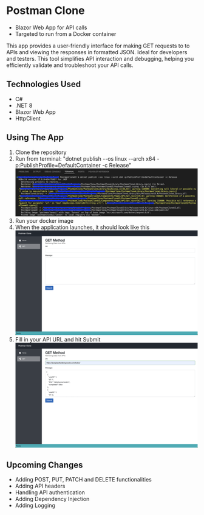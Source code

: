 # Postman Clone
- Blazor Web App for API calls
- Targeted to run from a Docker container

This app provides a user-friendly interface for making GET requests to to APIs and viewing the responses in formatted JSON. Ideal for developers and testers. This tool simplifies API interaction and debugging, helping you efficiently validate and troubleshoot your API calls. 

## Technologies Used
* C#
* .NET 8
* Blazor Web App
* HttpClient

## Using The App
1. Clone the repository
2. Run from terminal: "dotnet publish --os linux --arch x64 -p:PublishProfile=DefaultContainer -c Release"
![Postman Clone App dotnet publish](Images/screenshot0.png "Dotnet publish")
3. Run your docker image
4. When the application launches, it should look like this
![Postman Clone App ready to run](Images/screenshot1.png "Ready to run")
5. Fill in your API URL and hit Submit
![Postman Clone App results](Images/screenshot2.png "Submit results")

## Upcoming Changes
* Adding POST, PUT, PATCH and DELETE functionalities
* Adding API headers
* Handling API authentication
* Adding Dependency Injection
* Adding Logging

